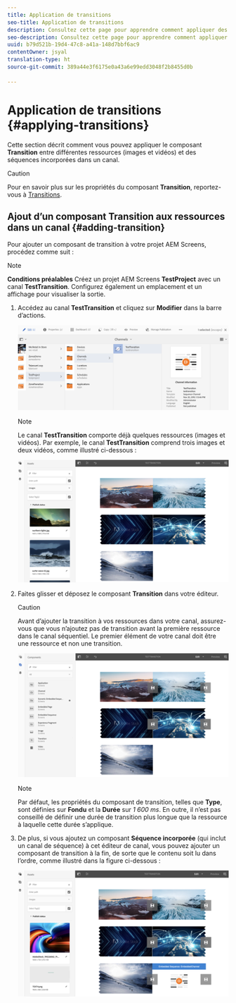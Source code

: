 ```yaml
---
title: Application de transitions
seo-title: Application de transitions
description: Consultez cette page pour apprendre comment appliquer des transitions à vos projets Screens.
seo-description: Consultez cette page pour apprendre comment appliquer des transitions à vos projets Screens.
uuid: b79d521b-19d4-47c8-a41a-148d7bbf6ac9
contentOwner: jsyal
translation-type: ht
source-git-commit: 389a44e3f6175e0a43a6e99edd3048f2b8455d0b

---
```



# Application de transitions {#applying-transitions}

Cette section décrit comment vous pouvez appliquer le composant **Transition** entre différentes ressources (images et vidéos) et des séquences incorporées dans un canal.


>[!CAUTION]
>
>Pour en savoir plus sur les propriétés du composant **Transition**, reportez-vous à [Transitions](adding-components-to-a-channel.md#transition).

## Ajout d’un composant Transition aux ressources dans un canal {#adding-transition}

Pour ajouter un composant de transition à votre projet AEM Screens, procédez comme suit :

>[!NOTE]
>
>**Conditions préalables**
> Créez un projet AEM Screens **TestProject**
avec un canal **TestTransition**. Configurez également un emplacement et un affichage pour visualiser la sortie.

1. Accédez au canal **TestTransition** et cliquez sur **Modifier** dans la barre d’actions.

   ![image1](assets/transitions1.png)

   >[!NOTE]
   >
   >Le canal **TestTransition** comporte déjà quelques ressources (images et vidéos). Par exemple, le canal **TestTransition** comprend trois images et deux vidéos, comme illustré ci-dessous :

   ![image2](assets/transitions2.png)


1. Faites glisser et déposez le composant **Transition** dans votre éditeur.
   >[!CAUTION]
   >
   >Avant d’ajouter la transition à vos ressources dans votre canal, assurez-vous que vous n’ajoutez pas de transition avant la première ressource dans le canal séquentiel. Le premier élément de votre canal doit être une ressource et non une transition.

   ![image3](assets/transitions3.png)

   > [!NOTE]
   >
   >Par défaut, les propriétés du composant de transition, telles que **Type**, sont définies sur **Fondu** et la **Durée** sur *1 600 ms*.  En outre, il n’est pas conseillé de définir une durée de transition plus longue que la ressource à laquelle cette durée s’applique.

1. De plus, si vous ajoutez un composant **Séquence incorporée** (qui inclut un canal de séquence) à cet éditeur de canal, vous pouvez ajouter un composant de transition à la fin, de sorte que le contenu soit lu dans l’ordre, comme illustré dans la figure ci-dessous :

   ![image3](assets/transitions5.png)

